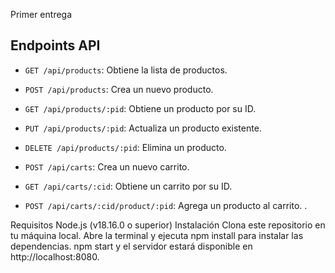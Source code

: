 Primer entrega

## Endpoints API

- `GET /api/products`: Obtiene la lista de productos.
- `POST /api/products`: Crea un nuevo producto.
- `GET /api/products/:pid`: Obtiene un producto por su ID.
- `PUT /api/products/:pid`: Actualiza un producto existente.
- `DELETE /api/products/:pid`: Elimina un producto.

- `POST /api/carts`: Crea un nuevo carrito.
- `GET /api/carts/:cid`: Obtiene un carrito por su ID.
- `POST /api/carts/:cid/product/:pid`: Agrega un producto al carrito.
.

Requisitos
Node.js (v18.16.0 o superior)
Instalación
Clona este repositorio en tu máquina local.
Abre la terminal y ejecuta npm install para instalar las dependencias.
npm start y el servidor estará disponible en http://localhost:8080.